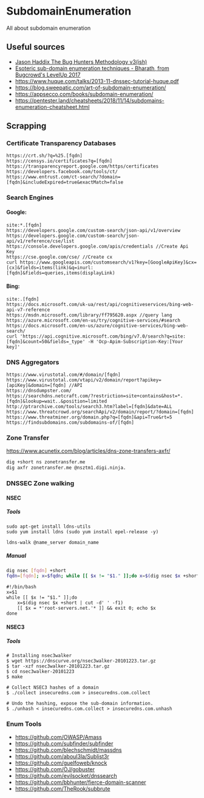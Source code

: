 # SubdomainEnumeration
All about subdomain enumeration

## Useful sources
* [Jason Haddix The Bug Hunters Methodology v3(ish)](https://docs.google.com/presentation/d/1R-3eqlt31sL7_rj2f1_vGEqqb7hcx4vxX_L7E23lJVo/edit?usp=sharing)
* [Esoteric sub-domain enumeration techniques - Bharath, from Bugcrowd's LevelUp 2017](https://www.youtube.com/watch?v=e_Gq99CKAys )
* https://www.huque.com/talks/2013-11-dnssec-tutorial-huque.pdf
* https://blog.sweepatic.com/art-of-subdomain-enumeration/
* https://appsecco.com/books/subdomain-enumeration/
* https://pentester.land/cheatsheets/2018/11/14/subdomains-enumeration-cheatsheet.html

## Scrapping

### Certificate Transparency Databases
```
https://crt.sh/?q=%25.[fqdn]
https://censys.io/certificates?q=[fqdn]
https://transparencyreport.google.com/https/certificates
https://developers.facebook.com/tools/ct/
https://www.entrust.com/ct-search/?domain=[fqdn]&includeExpired=true&exactMatch=false
```
### Search Engines

#### Google:
```
site:*.[fqdn]
https://developers.google.com/custom-search/json-api/v1/overview
https://developers.google.com/custom-search/json-api/v1/reference/cse/list
https://console.developers.google.com/apis/credentials //Create Api Key
https://cse.google.com/cse/ //Create cx
curl https://www.googleapis.com/customsearch/v1?key=[GoogleApiKey]&cx=[cx]&fields=items(link)&q=inurl:[fqdn]&fields=queries,items(displayLink)
```

#### Bing:
```
site:.[fqdn]
https://docs.microsoft.com/uk-ua/rest/api/cognitiveservices/bing-web-api-v7-reference
https://msdn.microsoft.com/library/ff795620.aspx //query lang
https://azure.microsoft.com/en-us/try/cognitive-services/#search
https://docs.microsoft.com/en-us/azure/cognitive-services/bing-web-search/
curl 'https://api.cognitive.microsoft.com/bing/v7.0/search?q=site:[fqdn]&count=50&fields=_type' -H 'Ocp-Apim-Subscription-Key:[Your key]'
```

### DNS Aggregators
```
https://www.virustotal.com/#/domain/[fqdn]
https://www.virustotal.com/vtapi/v2/domain/report?apikey=[apiKey]&domain=[fqdn] //API
https://dnsdumpster.com/
https://searchdns.netcraft.com/?restriction=site+contains&host=*.[fqdn]&lookup=wait..&position=limited
http://ptrarchive.com/tools/search3.htm?label=[fqdn]&date=ALL
https://www.threatcrowd.org/searchApi/v2/domain/report/?domain=[fqdn]
https://www.threatminer.org/domain.php?q=[fqdn]&api=True&rt=5
https://findsubdomains.com/subdomains-of/[fqdn]
```

### Zone Transfer
https://www.acunetix.com/blog/articles/dns-zone-transfers-axfr/
```bash
dig +short ns zonetransfer.me
dig axfr zonetransfer.me @nsztm1.digi.ninja.
```

### DNSSEC Zone walking

#### NSEC
##### Tools
```
sudo apt-get install ldns-utils
sudo yum install ldns (sudo yum install epel-release -y)

ldns-walk @name_server domain_name
```
##### Manual
```bash
dig nsec [fqdn] +short
fqdn=[fqdn]; x=$fqdn; while [[ $x != "$1." ]];do x=$(dig nsec $x +short | cut -d' ' -f1); [[ $x = *'root-servers.net.'* ]] && break; echo $x; done
```
```
#!/bin/bash
x=$1
while [[ $x != "$1." ]];do
    x=$(dig nsec $x +short | cut -d' ' -f1)
    [[ $x = *'root-servers.net.'* ]] && exit 0; echo $x
done
```
#### NSEC3
##### Tools
```
# Installing nsec3walker
$ wget https://dnscurve.org/nsec3walker-20101223.tar.gz
$ tar -xzf nsec3walker-20101223.tar.gz
$ cd nsec3walker-20101223
$ make

# Collect NSEC3 hashes of a domain
$ ./collect insecuredns.com > insecuredns.com.collect

# Undo the hashing, expose the sub-domain information.
$ ./unhash < insecuredns.com.collect > insecuredns.com.unhash
```

### Enum Tools
* https://github.com/OWASP/Amass
* https://github.com/subfinder/subfinder
* https://github.com/blechschmidt/massdns
* https://github.com/aboul3la/Sublist3r
* https://github.com/guelfoweb/knock
* https://github.com/OJ/gobuster
* https://github.com/evilsocket/dnssearch
* https://github.com/bbhunter/fierce-domain-scanner
* https://github.com/TheRook/subbrute
